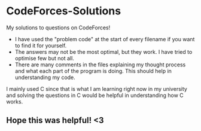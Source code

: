 # CodeForces-Solutions
My solutions to questions on CodeForces!

- I have used the "problem code" at the start of every filename if you want to find it for yourself. 
- The answers may not be the most optimal, but they work. I have tried to optimise few but not all.
- There are many comments in the files explaining my thought process and what each part of the program is doing. This should help in understanding my code.

I mainly used C since that is what I am learning right now in my university and solving the questions in C would be helpful in understanding how C works. 

## Hope this was helpful! <3
